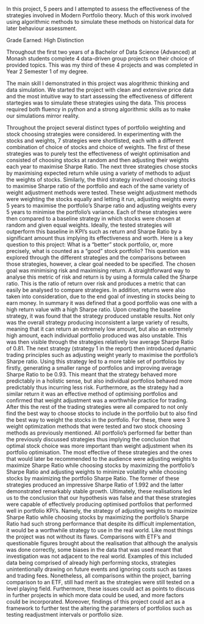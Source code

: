 In this project, 5 peers and I attempted to assess the effectiveness of the strategies involved in Modern Portfolio theory. Much of this work involved using algorithmic methods to simulate these methods on historical data for later behaviour assessment.

Grade Earned: High Distinction

Throughout the first two years of a Bachelor of Data Science (Advanced) at Monash students complete 4 data-driven group projects on their choice of provided topics. This was my third of these 4 projects and was completed in Year 2 Semester 1 of my degree.

The main skill I demonstrated in this project was alogrithmic thinking and data simulation. We started the project with clean and extensive price data and the most intuitive way to start assessing the effectiveness of different startegies was to simulate these strategies using the data. This process required both fluency in python and a strong algorithmic skills as to make our simulations mirror reality.

Throughout the project several distinct types of portfolio weighting and stock choosing strategies
were considered. In experimenting with the stocks and weights, 7 strategies were shortlisted,
each with a different combination of choice of stocks and choice of weights. The first of these
strategies was to purely test the effectiveness of weight optimisation and consisted of choosing
stocks at random and then adjusting their weights each year to maximise Sharpe Ratio. The
next three strategies chose stocks by maximising expected return while using a variety of
methods to adjust the weights of stocks. Similarly, the third strategy involved choosing stocks to
maximise Sharpe ratio of the portfolio and each of the same variety of weight adjustment
methods were tested. These weight adjustment methods were weighting the stocks equally and
letting it run, adjusting weights every 5 years to maximise the portfolio’s Sharpe ratio and
adjusting weights every 5 years to minimise the portfolio’s variance. Each of these strategies
were then compared to a baseline strategy in which stocks were chosen at random and given
equal weights. Ideally, the tested strategies will outperform this baseline in KPI’s such as return
and Sharpe Ratio by a significant amount thus implying its effectiveness and worth.
Here is a key question to this project: What is a “better” stock portfolio, or, more precisely, what
is counted as a “good” stock portfolio? This question was explored through the different
strategies and the comparisons between those strategies, however, a clear goal needed to be
specified. The chosen goal was minimising risk and maximising return. A straightforward way to
analyse this metric of risk and return is by using a formula called the Sharpe ratio. This is the
ratio of return over risk and produces a metric that can easily be analysed to compare
strategies. In addition, returns were also taken into consideration, due to the end goal of
investing in stocks being to earn money. In summary it was defined that a good portfolio was
one with a high return value with a high Sharpe ratio.
Upon creating the baseline strategy, it was found that the strategy produced unstable results.
Not only was the overall strategy producing inconsistent a large variety of results, meaning that
it can return an extremely low amount, but also an extremely high amount, each individual
portfolio produced was also unstable. This was then visible through the strategies relatively low
average Sharpe Ratio of 0.81.
The next strategy (strategy 1 in the report) then introduced dynamic trading principles such as
adjusting weight yearly to maximise the portfolio’s Sharpe ratio. Using this strategy led to a
more table set of portfolios by firstly, generating a smaller range of portfolios and improving
average Sharpe Ratio to be 0.93. This meant that the strategy behaved more predictably in a
holistic sense, but also individual portfolios behaved more predictably thus incurring less risk.
Furthermore, as the strategy had a similar return it was an effective method of optimising
portfolios and confirmed that weight adjustment was a worthwhile practice for trading.
After this the rest of the trading strategies were all compared to not only find the best way to
choose stocks to include in the portfolio but to also find the best way to weight the stocks in the
portfolio. For these, there were 3 weight optimization methods that were tested and two stock
choosing methods as previously mentioned. All portfolio’s performed far better than the
previously discussed strategies thus implying the conclusion that optimal stock choice was more
important than weight adjustment when its portfolio optimisation. The most effective of these
strategies and the ones that would later be recommended to the audience were adjusting
weights to maximize Sharpe Ratio while choosing stocks by maximizing the portfolio’s Sharpe
Ratio and adjusting weights to minimize volatility while choosing stocks by maximizing the
portfolio Sharpe Ratio. The former of these strategies produced an impressive Sharpe Ratio of
1.992 and the latter demonstrated remarkably stable growth.
Ultimately, these realisations led us to the conclusion that our hypothesis was false and that
these strategies were capable of effectively producing optimised portfolios that performed well in
portfolio KPI’s. Namely, the strategy of adjusting weights to maximize Sharpe Ratio while
choosing stocks by maximizing the portfolio’s Sharpe Ratio had such strong performance that
despite its difficult implementation, it would be a worthwhile strategy to use in the real world.
Like most things the project was not without its flaws. Comparisons with ETF’s and questionable
figures brought about the realisation that although the analysis was done correctly, some biases
in the data that was used meant that investigation was not adjacent to the real world. Examples
of this included data being comprised of already high performing stocks, strategies
unintentionally drawing on future events and ignoring costs such as taxes and trading fees.
Nonetheless, all comparisons within the project, barring comparison to an ETF, still had merit as
the strategies were still tested on a level playing field. Furthermore, these issues could act as
points to discuss in further projects in which more data could be used, and more factors could
be incorporated. Moreover, findings of this project could act as a framework to further test the
altering the parameters of portfolios such as testing readjustment intervals or portfolio size.
